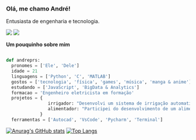 ### Olá, me chamo André!

Entusiasta de engenharia e tecnologia.

<a href="https://www.linkedin.com/in/andreprs" target="_blank"><img src="https://img.shields.io/badge/-LinkedIn-%230077B5?style=for-the-badge&logo=linkedin&logoColor=white" target="_blank"></a>
<a href = "mailto:andreprasel@gmail.com"><img src="https://img.shields.io/badge/-Gmail-%23333?style=for-the-badge&logo=gmail&logoColor=white" target="_blank"></a>

**Um pouquinho sobre mim**

```python

def andreprs:
  pronomes = ['Ele', 'Dele']
  idade = 21
  linguagens = ['Python', 'C', 'MATLAB']
  gostos = ['tecnologia', 'física', 'games', 'música', 'manga & anime']
  estudando = ['JavaScript', 'BigData & Analytics']
  formacao = 'Engenheiro eletricista em formação'
  projetos = {
                irrigador: "Desenvolvi um sistema de irrigação automatizado com arduino"
                alimentador: "Participei do desenvolvimento de um alimentador de animais domésticos controlado através de aplicativo de celular"
             }
  ferramentas = ['Autocad', 'VsCode', 'Pycharm', 'Terminal']
```

[![Anurag's GitHub stats](https://github-readme-stats.vercel.app/api?username=andreprs&theme=tokyonight)](https://github.com/anuraghazra/github-readme-stats)
[![Top Langs](https://github-readme-stats.vercel.app/api/top-langs/?username=andreprs&layout=compact&theme=tokyonight)](https://github.com/anuraghazra/github-readme-stats)
